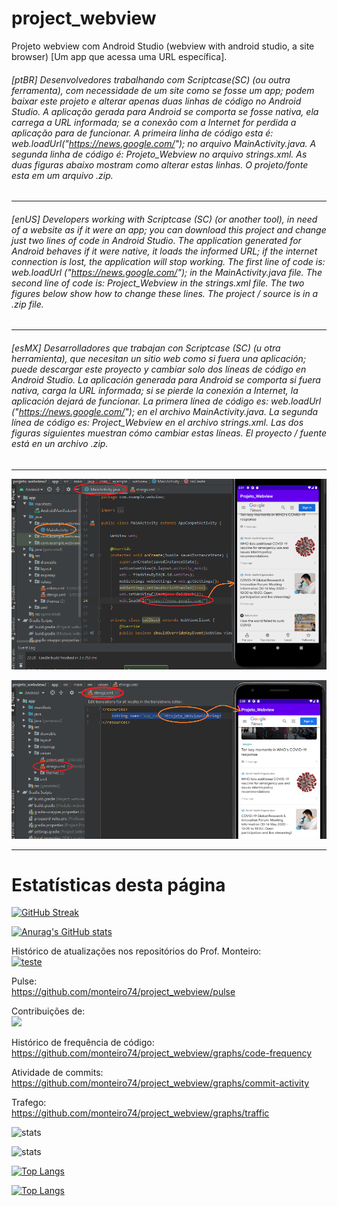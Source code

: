 # project_webview
Projeto webview com Android Studio (webview with android studio, a site browser) [Um app que acessa uma URL específica].

###### [ptBR] Desenvolvedores trabalhando com Scriptcase(SC) (ou outra ferramenta), com necessidade de um site como se fosse um app; podem baixar este projeto e alterar apenas duas linhas de código no Android Studio. A aplicação gerada para Android se comporta se fosse nativa, ela carrega a URL informada; se a conexão com a Internet for perdida a aplicação para de funcionar. A primeira linha de código esta é: web.loadUrl("https://news.google.com/"); no arquivo MainActivity.java. A segunda linha de código é: <string name="app_name">Projeto_Webview</string> no arquivo strings.xml. As duas figuras abaixo mostram como alterar estas linhas. O projeto/fonte esta em um arquivo .zip. 
-------------------------------------
###### [enUS] Developers working with Scriptcase (SC) (or another tool), in need of a website as if it were an app; you can download this project and change just two lines of code in Android Studio. The application generated for Android behaves if it were native, it loads the informed URL; if the internet connection is lost, the application will stop working. The first line of code is: web.loadUrl ("https://news.google.com/"); in the MainActivity.java file. The second line of code is: <string name = "app_name"> Project_Webview </string> in the strings.xml file. The two figures below show how to change these lines. The project / source is in a .zip file.
-------------------------------------
###### [esMX] Desarrolladores que trabajan con Scriptcase (SC) (u otra herramienta), que necesitan un sitio web como si fuera una aplicación; puede descargar este proyecto y cambiar solo dos líneas de código en Android Studio. La aplicación generada para Android se comporta si fuera nativa, carga la URL informada; si se pierde la conexión a Internet, la aplicación dejará de funcionar. La primera línea de código es: web.loadUrl ("https://news.google.com/"); en el archivo MainActivity.java. La segunda línea de código es: <string name = "app_name"> Project_Webview </string> en el archivo strings.xml. Las dos figuras siguientes muestran cómo cambiar estas líneas. El proyecto / fuente está en un archivo .zip.
-------------------------------------

![alt text](https://github.com/monteiro74/project_webview/blob/main/tela1.png)

![alt text](https://github.com/monteiro74/project_webview/blob/main/tela2.png)


---
# Estatísticas desta página


[![GitHub Streak](https://streak-stats.demolab.com/?user=monteiro74&theme=dark)](https://git.io/streak-stats)


[![Anurag's GitHub stats](https://github-readme-stats.vercel.app/api?username=monteiro74)](https://github.com/monteiro74/github-readme-stats)

Histórico de atualizações nos repositórios do Prof. Monteiro:<br>
[![teste](https://github-readme-activity-graph.vercel.app/graph?username=monteiro74&theme=github-compact)](https://github.com/monteiro74/project_webview)


Pulse:<br>
https://github.com/monteiro74/project_webview/pulse<BR>

Contribuições de:<br>
<a href="https://github.com/monteiro74/tutorial_python/contributors">
  <img src="https://contrib.rocks/image?repo=monteiro74/tutorial_python" />
</a>

Histórico de frequência de código:<BR>
https://github.com/monteiro74/project_webview/graphs/code-frequency<BR>

Atividade de commits:<BR>
https://github.com/monteiro74/project_webview/graphs/commit-activity<BR>

Trafego:<BR>
https://github.com/monteiro74/project_webview/graphs/traffic<BR>


![stats](https://github-readme-stats.vercel.app/api?username=monteiro74&show=reviews,discussions_started,discussions_answered,prs_merged,prs_merged_percentage)

![stats](https://github-readme-stats.vercel.app/api?username=monteiro74&show_icons=true&theme=dark)

[![Top Langs](https://github-readme-stats.vercel.app/api/top-langs/?username=monteiro74)](https://github.com/monteiro74/github-readme-stats)

[![Top Langs](https://github-readme-stats.vercel.app/api/top-langs/?username=monteiro74&layout=donut-vertical)](https://github.com/monteiro74/github-readme-stats)

